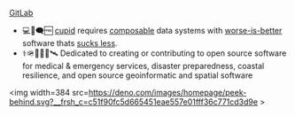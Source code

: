 
[GitLab](https://gitlab.com/jph6366)
- 💻🐧🗨️🆓 
[cupid](https://dannorth.net/cupid-for-joyful-coding/) requires
[composable](https://voltrondata.com/codex/a-new-frontier) data systems with
    [worse-is-better](https://web.stanford.edu/class/archive/cs/cs240/cs240.1236/old//sp2014/readings/worse-is-better.html) software thats [sucks less](https://suckless.org/philosophy/).
- ⚕️🪖🛟🪸🩻🛰️ Dedicated to creating or contributing to open source software for medical & emergency services, disaster preparedness, coastal resilience, and open source geoinformatic and spatial software

 <img width=384 src=https://deno.com/images/homepage/peek-behind.svg?__frsh_c=c51f90fc5d665451eae557e01fff36c771cd3d9e >
<!--
**jph6366/jph6366** is a ✨ _special_ ✨ repository because its `README.md` (this file) appears on your GitHub profile.

Here are some ideas to get you started:

-->
